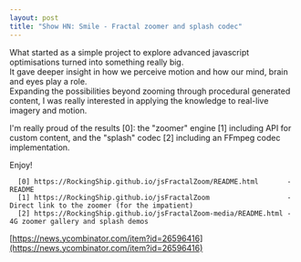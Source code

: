 ```yaml
---
layout: post
title: "Show HN: Smile - Fractal zoomer and splash codec"
---
```


What started as a simple project to explore advanced javascript optimisations turned into something really big.  
It gave deeper insight in how we perceive motion and how our mind, brain and eyes play a role.  
Expanding the possibilities beyond zooming through procedural generated content, I was really interested in applying the knowledge to real-live imagery and motion.

I'm really proud of the results \[0\]: the "zoomer" engine \[1\] including API for custom content, and the "splash" codec \[2\] including an FFmpeg codec implementation.

Enjoy!

```
  [0] https://RockingShip.github.io/jsFractalZoom/README.html       - README
  [1] https://RockingShip.github.io/jsFractalZoom                   - Direct link to the zoomer (for the impatient)
  [2] https://RockingShip.github.io/jsFractalZoom-media/README.html - 4G zoomer gallery and splash demos
```

[https://news.ycombinator.com/item?id=26596416](https://news.ycombinator.com/item?id=26596416)
